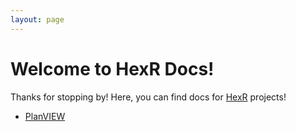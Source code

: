 ```yaml
---
layout: page
---
```


# Welcome to HexR Docs!

Thanks for stopping by! Here, you can find docs for [HexR](https://hexr.org) projects!

- [PlanVIEW](/planview)